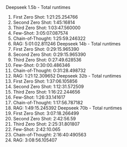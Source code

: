 Deepseek 1.5b - Total runtimes
1. First Zero Shot: 1:21:25.254766
2. Second Zero Shot: 1:45:16814
3. Third Zero Shot: 1:03:47.560000
4. Few-Shot: 3:05:07.087574
5. Chain-of-Thought: 1:25:59.246322
6. RAG: 5:01:02.811246
Deepseek 14b - Total runtimes
1. First Zero Shot: 0:29:15.965390
2. Second Zero Shot: 0:29:15.965390
3. Third Zero Shot: 0:27:49.628536
4. Few-Shot: 0:30:00.486346
5. Chain-of-Thought: 0:31:28.498732
6. RAG: 1:21:12.309652
Deepseek 32b - Total runtimes
1. First Zero Shot: 1:37:06.105856
2. Second Zero Shot: 1:12:31.572509
3. Third Zero Shot: 1:16:22.244656
4. Few-Shot: 1:26:33.141617
5. Chain-of-Thought: 1:17:56.787182
6. RAG: 1:49:15.245392
Deepseek 70b - Total runtimes
1. First Zero Shot: 3:07:18.266499
2. Second Zero Shot: 2:42:56.59
3. Third Zero Shot: 2:25:31.801807
4. Few-Shot: 2:42:10.065
5. Chain-of-Thought: 2:16:40:490563
6. RAG: 3:08:56.105407